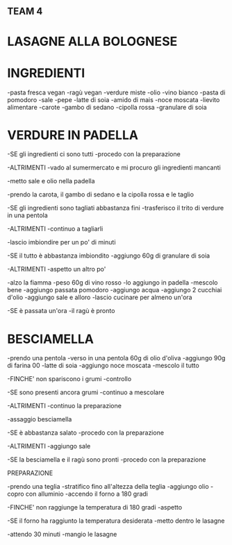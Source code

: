 ## TEAM 4 ##

# LASAGNE ALLA BOLOGNESE

# INGREDIENTI
-pasta fresca vegan
-ragù vegan
-verdure miste
-olio
-vino bianco
-pasta di pomodoro
-sale
-pepe
-latte di soia
-amido di mais
-noce moscata
-lievito alimentare
-carote
-gambo di sedano
-cipolla rossa
-granulare di soia

# VERDURE IN PADELLA

-SE gli ingredienti ci sono tutti
    -procedo con la preparazione

-ALTRIMENTI
    -vado al sumermercato e mi procuro gli ingredienti mancanti

-metto sale e olio nella padella

-prendo la carota, il gambo di sedano e la cipolla rossa e le taglio

-SE gli ingredienti sono tagliati abbastanza fini
    -trasferisco il trito di verdure in una pentola

-ALTRIMENTI
    -continuo a tagliarli

-lascio imbiondire per un po' di minuti

-SE il tutto è abbastanza imbiondito
    -aggiungo 60g di granulare di soia

-ALTRIMENTI
    -aspetto un altro po'

-alzo la fiamma
-peso 60g di vino rosso
-lo aggiungo in padella
-mescolo bene
-aggiungo passata pomodoro
-aggiungo acqua
-aggiungo 2 cucchiai d'olio
-aggiungo sale e alloro
-lascio cucinare per almeno un'ora

-SE è passata un'ora
    -il ragù è pronto

# BESCIAMELLA

-prendo una pentola
-verso in una pentola 60g di olio d'oliva
-aggiungo 90g di farina 00
-latte di soia
-aggiungo noce moscata
-mescolo il tutto

-FINCHE' non spariscono i grumi
-controllo

-SE sono presenti ancora grumi
    -continuo a mescolare

-ALTRIMENTI
    -continuo la preparazione

-assaggio besciamella

-SE è abbastanza salato
    -procedo con la preparazione

-ALTRIMENTI
    -aggiungo sale


-SE la besciamella e il ragù sono pronti
    -procedo con la preparazione

PREPARAZIONE

-prendo una teglia
-stratifico fino all'altezza della teglia
-aggiungo olio
-copro con alluminio
-accendo il forno a 180 gradi

-FINCHE' non raggiunge la temperatura di 180 gradi
    -aspetto

-SE il forno ha raggiunto la temperatura desiderata
    -metto dentro le lasagne

-attendo 30 minuti
-mangio le lasagne